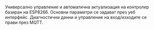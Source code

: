 Универсално управление и автоматична актуализация на контролер базиран на ESP8266.
Основни параметри се задават през уеб интерфейс. Диагностични данни и управление на вход/изходите се прави през MQTT.
